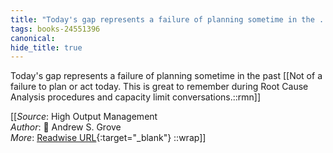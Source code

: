 ```yaml
---
title: "Today's gap represents a failure of planning sometime in the ..."
tags: books-24551396
canonical: 
hide_title: true
---
```


Today's gap represents a failure of planning sometime in the past
[[Not of a failure to plan or act today. This is great to remember during Root Cause Analysis procedures and capacity limit conversations.::rmn]]


[[_Source_: High Output Management<br>
_Author_: 📕 Andrew S. Grove<br>
_More_: [Readwise URL](https://readwise.io/open/478844414){:target="_blank"}
::wrap]]